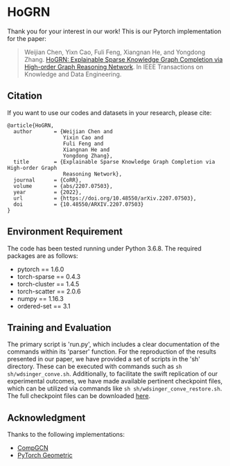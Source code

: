 # HoGRN
Thank you for your interest in our work!
This is our Pytorch implementation for the paper:

>Weijian Chen, Yixn Cao, Fuli Feng, Xiangnan He, and Yongdong Zhang. [HoGRN: Explainable Sparse Knowledge Graph Completion via High-order Graph Reasoning Network](https://arxiv.org/abs/2207.07503). In IEEE Transactions on Knowledge and Data Engineering.

## Citation 
If you want to use our codes and datasets in your research, please cite:
```
@article{HoGRN,
  author       = {Weijian Chen and
                  Yixin Cao and
                  Fuli Feng and
                  Xiangnan He and
                  Yongdong Zhang},
  title        = {Explainable Sparse Knowledge Graph Completion via High-order Graph
                  Reasoning Network},
  journal      = {CoRR},
  volume       = {abs/2207.07503},
  year         = {2022},
  url          = {https://doi.org/10.48550/arXiv.2207.07503},
  doi          = {10.48550/ARXIV.2207.07503}
}
```
## Environment Requirement
The code has been tested running under Python 3.6.8. The required packages are as follows:
* pytorch == 1.6.0
* torch-sparse == 0.4.3
* torch-cluster == 1.4.5
* torch-scatter == 2.0.6
* numpy == 1.16.3
* ordered-set == 3.1

## Training and Evaluation
The primary script is 'run.py', which includes a clear documentation of the commands within its 'parser' function.
For the reproduction of the results presented in our paper, we have provided a set of scripts in the 'sh' directory. These can be executed with commands such as ```sh sh/wdsinger_conve.sh```. 
Additionally, to facilitate the swift replication of our experimental outcomes, we have made available pertinent checkpoint files, which can be utilized via commands like ```sh sh/wdsinger_conve_restore.sh```.
The full checkpoint files can be downloaded [here](https://drive.google.com/file/d/1Oo81Ge15FS2S5zHYtqb4jH4nn6HZegfA/view?usp=drive_link).
 
## Acknowledgment
Thanks to the following implementations:
* [CompGCN](https://github.com/malllabiisc/CompGCN)
* [PyTorch Geometric](https://github.com/pyg-team/pytorch_geometric)
